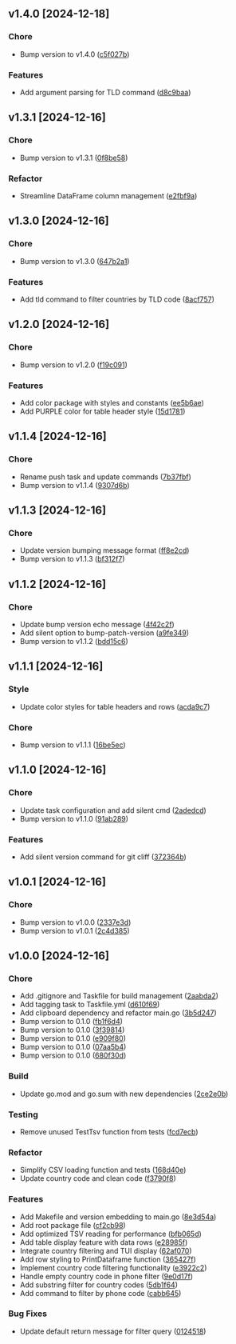 
## v1.4.0 [2024-12-18]

### Chore
- Bump version to v1.4.0 ([c5f027b](../../commit/c5f027b6c94cebfbb005b1207f7372f2bbfb1d79))


### Features
- Add argument parsing for TLD command ([d8c9baa](../../commit/d8c9baaeb78b6a4fdee9659462a8701ae70bad1d))


## v1.3.1 [2024-12-16]

### Chore
- Bump version to v1.3.1 ([0f8be58](../../commit/0f8be581ccedc4ee6afbca6b9fc44f7fd065f4cc))


### Refactor
- Streamline DataFrame column management ([e2fbf9a](../../commit/e2fbf9ace42a4d29db4a4d73259d075028612e1d))


## v1.3.0 [2024-12-16]

### Chore
- Bump version to v1.3.0 ([647b2a1](../../commit/647b2a1b49478875cd3d34f1d3369e4184327fb1))


### Features
- Add tld command to filter countries by TLD code ([8acf757](../../commit/8acf757c69e5bfa74ebf1cc14559e3bb0ace8337))


## v1.2.0 [2024-12-16]

### Chore
- Bump version to v1.2.0 ([f19c091](../../commit/f19c091f22f02b9faa83941617b6572cc5e859df))


### Features
- Add color package with styles and constants ([ee5b6ae](../../commit/ee5b6ae91e52fb2190241224a2cb020116a4a766))
- Add PURPLE color for table header style ([15d1781](../../commit/15d1781b1d71373117d4a47ea408ccd476dacf66))


## v1.1.4 [2024-12-16]

### Chore
- Rename push task and update commands ([7b37fbf](../../commit/7b37fbf6b4ffa93e372b72898e74d13fe6fd8f58))
- Bump version to v1.1.4 ([9307d6b](../../commit/9307d6b5286af10edfc32fa09d4efd50caaaab9f))


## v1.1.3 [2024-12-16]

### Chore
- Update version bumping message format ([ff8e2cd](../../commit/ff8e2cdc2de30b7c5776c3a5122e24b5c6067ee3))
- Bump version to v1.1.3 ([bf312f7](../../commit/bf312f71fa591fca81db637daae83c68b8862830))


## v1.1.2 [2024-12-16]

### Chore
- Update bump version echo message ([4f42c2f](../../commit/4f42c2f9e2435a5fbc5ef42806e632ff65e91efe))
- Add silent option to bump-patch-version ([a9fe349](../../commit/a9fe34946cf3f7e1b616d34784c08e9ad72a569b))
- Bump version to v1.1.2 ([bdd15c6](../../commit/bdd15c67a2d6131bb814530010bf4a9109cf7765))


## v1.1.1 [2024-12-16]

### Style
- Update color styles for table headers and rows ([acda9c7](../../commit/acda9c75772249a72b98b937b5efe97528b55760))


### Chore
- Bump version to v1.1.1 ([16be5ec](../../commit/16be5ecb96569bd45df66e2d15e808a3de45a735))


## v1.1.0 [2024-12-16]

### Chore
- Update task configuration and add silent cmd ([2adedcd](../../commit/2adedcd9c36be470ac82ac53b1c5a61959af9fe3))
- Bump version to v1.1.0 ([91ab289](../../commit/91ab2893b0b4923e617309facc0bd30ee9654def))


### Features
- Add silent version command for git cliff ([372364b](../../commit/372364bdd207ec20e8e082dc27cbeebd42d46d34))


## v1.0.1 [2024-12-16]

### Chore
- Bump version to v1.0.0 ([2337e3d](../../commit/2337e3d425120a55051fe2ba4750394ef5e21305))
- Bump version to v1.0.1 ([2c4d385](../../commit/2c4d3858072f471816ff12f811c355b92bcdc05a))


## v1.0.0 [2024-12-16]

### Chore
- Add .gitignore and Taskfile for build management ([2aabda2](../../commit/2aabda2241baa69dbc2bbd75ae261c6b36f100be))
- Add tagging task to Taskfile.yml ([d610f69](../../commit/d610f6936ee2cda9c441536c2c015122c58d21e1))
- Add clipboard dependency and refactor main.go ([3b5d247](../../commit/3b5d247308656743f97be445d76c36cce88dfd0a))
- Bump version to 0.1.0 ([fb1f6d4](../../commit/fb1f6d4203bfc6b35fb71cb8493131304595b747))
- Bump version to 0.1.0 ([3f39814](../../commit/3f398146b0afd1a1df4113b1afad12329f87b3f4))
- Bump version to 0.1.0 ([e909f80](../../commit/e909f80da5153c94c06c3eab69f290c118a17cee))
- Bump version to 0.1.0 ([07aa5b4](../../commit/07aa5b4657ddb0f8141e4a33c7e74e100fffca81))
- Bump version to 0.1.0 ([680f30d](../../commit/680f30d0a6805a633e13bc4cec8b2bcd776842ac))


### Build
- Update go.mod and go.sum with new dependencies ([2ce2e0b](../../commit/2ce2e0b43fbb6515359dbb0017b3df27e5000483))


### Testing
- Remove unused TestTsv function from tests ([fcd7ecb](../../commit/fcd7ecbe569040338d6bef2d97acf114220a3993))


### Refactor
- Simplify CSV loading function and tests ([168d40e](../../commit/168d40e847e2411d243234dca82ed44415b575c4))
- Update country code and clean code ([f3790f8](../../commit/f3790f873573cfa9c37d736b9457696557804d73))


### Features
- Add Makefile and version embedding to main.go ([8e3d54a](../../commit/8e3d54a7b8e4b12e41ace069abca73c69fe8ba27))
- Add root package file ([cf2cb98](../../commit/cf2cb98662d0d03447ff8a477d066cbeea522274))
- Add optimized TSV reading for performance ([bfb065d](../../commit/bfb065db4e3d377307621d0428471c9e274fc00e))
- Add table display feature with data rows ([e28985f](../../commit/e28985fcb442b115ab693e33556556dd2a831d20))
- Integrate country filtering and TUI display ([62af070](../../commit/62af070f1d3de9d81984f8613cd7ee3dbc88214b))
- Add row styling to PrintDataframe function ([365427f](../../commit/365427fe3f53f8bc16daa1b45ac96415aee5f36a))
- Implement country code filtering functionality ([e3922c2](../../commit/e3922c2af32ab257c95b1854e1fdb2fb62061759))
- Handle empty country code in phone filter ([9e0d17f](../../commit/9e0d17fde96548c2948dee7ddf034ee5b5a3291f))
- Add substring filter for country codes ([5db1f64](../../commit/5db1f641562173b90efa99aa3a94033057b777d7))
- Add command to filter by phone code ([cabb645](../../commit/cabb6455106bea16cf9ee356d6479dbec0298dcb))


### Bug Fixes
- Update default return message for filter query ([0124518](../../commit/0124518d5a815f27ab59eb60b730b284bb8923a4))


